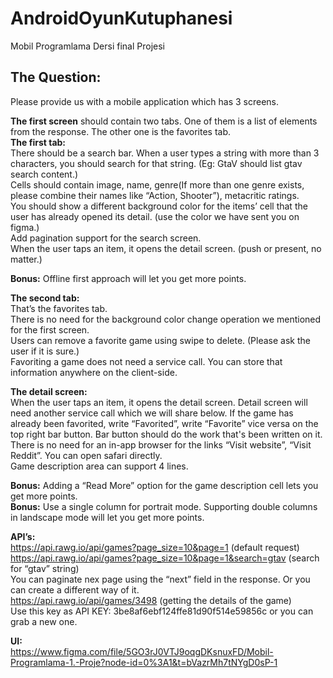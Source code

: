 # AndroidOyunKutuphanesi
Mobil Programlama Dersi final Projesi




## The Question:
Please provide us with a mobile application which has 3 screens.  

**The first screen** should contain two tabs. One of them is a list of elements from the response. The other one is the favorites tab.  
**The first tab:**  
There should be a search bar. When a user types a string with more than 3 characters, you should search for that string. (Eg: GtaV should list gtav search content.)  
Cells should contain image, name, genre(If more than one genre exists, please combine their names like “Action, Shooter”), metacritic ratings.  
You should show a different background color for the items’ cell that the user has already opened its detail. (use the color we have sent you on figma.)  
Add pagination support for the search screen.  
When the user taps an item, it opens the detail screen. (push or present, no matter.)  

**Bonus:** Offline first approach will let you get more points.   

**The second tab:**  
	That’s the favorites tab.   
	There is no need for the background color change operation we mentioned for the first screen.  
	Users can remove a favorite game using swipe to delete. (Please ask the user if it is sure.)  
	Favoriting a game does not need a service call. You can store that information anywhere on the client-side.  

**The detail screen:**  
	When the user taps an item, it opens the detail screen. Detail screen will need another service call which we will share below.
If the game has already been favorited, write “Favorited”, write “Favorite” vice versa on the top right bar button. Bar button should do the work that's been written   on it.   
There is no need for an in-app browser for the links “Visit website”, “Visit Reddit”. You can open safari directly.  
	Game description area can support 4 lines.  



**Bonus:** Adding a “Read More” option for the game description cell lets you get more points.  
**Bonus:** Use a single column for portrait mode. Supporting double columns in landscape mode will let you get more points.  

**API’s:**  
https://api.rawg.io/api/games?page_size=10&page=1 (default request)  
https://api.rawg.io/api/games?page_size=10&page=1&search=gtav (search for “gtav” string)  
You can paginate nex page using the “next” field in the response. Or you can create a different way of it.  
https://api.rawg.io/api/games/3498 (getting the details of the game)  
Use this key as API KEY: 3be8af6ebf124ffe81d90f514e59856c or you can grab a new one.  

**UI:**  
https://www.figma.com/file/5GO3rJ0VTJ9oqgDKsnuxFD/Mobil-Programlama-1.-Proje?node-id=0%3A1&t=bVazrMh7tNYgD0sP-1


